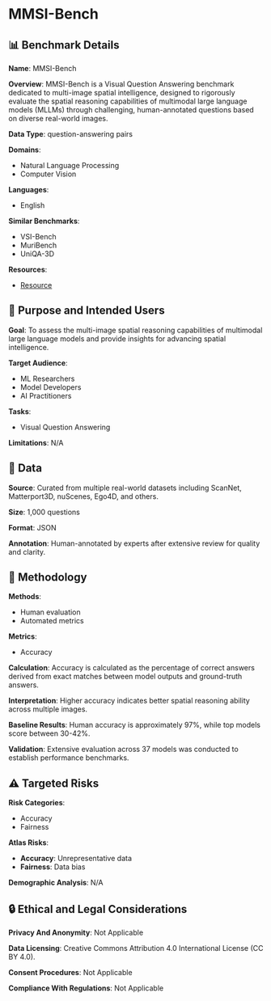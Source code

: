 # MMSI-Bench

## 📊 Benchmark Details

**Name**: MMSI-Bench

**Overview**: MMSI-Bench is a Visual Question Answering benchmark dedicated to multi-image spatial intelligence, designed to rigorously evaluate the spatial reasoning capabilities of multimodal large language models (MLLMs) through challenging, human-annotated questions based on diverse real-world images.

**Data Type**: question-answering pairs

**Domains**:
- Natural Language Processing
- Computer Vision

**Languages**:
- English

**Similar Benchmarks**:
- VSI-Bench
- MuriBench
- UniQA-3D

**Resources**:
- [Resource](https://runsenxu.com/projects/MMSI_Bench)

## 🎯 Purpose and Intended Users

**Goal**: To assess the multi-image spatial reasoning capabilities of multimodal large language models and provide insights for advancing spatial intelligence.

**Target Audience**:
- ML Researchers
- Model Developers
- AI Practitioners

**Tasks**:
- Visual Question Answering

**Limitations**: N/A

## 💾 Data

**Source**: Curated from multiple real-world datasets including ScanNet, Matterport3D, nuScenes, Ego4D, and others.

**Size**: 1,000 questions

**Format**: JSON

**Annotation**: Human-annotated by experts after extensive review for quality and clarity.

## 🔬 Methodology

**Methods**:
- Human evaluation
- Automated metrics

**Metrics**:
- Accuracy

**Calculation**: Accuracy is calculated as the percentage of correct answers derived from exact matches between model outputs and ground-truth answers.

**Interpretation**: Higher accuracy indicates better spatial reasoning ability across multiple images.

**Baseline Results**: Human accuracy is approximately 97%, while top models score between 30-42%.

**Validation**: Extensive evaluation across 37 models was conducted to establish performance benchmarks.

## ⚠️ Targeted Risks

**Risk Categories**:
- Accuracy
- Fairness

**Atlas Risks**:
- **Accuracy**: Unrepresentative data
- **Fairness**: Data bias

**Demographic Analysis**: N/A

## 🔒 Ethical and Legal Considerations

**Privacy And Anonymity**: Not Applicable

**Data Licensing**: Creative Commons Attribution 4.0 International License (CC BY 4.0).

**Consent Procedures**: Not Applicable

**Compliance With Regulations**: Not Applicable
